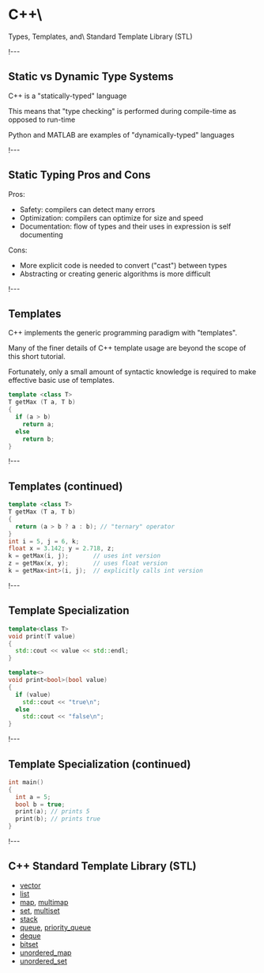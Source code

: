 # C++\\
Types, Templates, and\\
Standard Template Library (STL)

!---

## Static vs Dynamic Type Systems

C++ is a "statically-typed" language

This means that "type checking" is performed during compile-time as opposed to run-time

Python and MATLAB are examples of "dynamically-typed" languages

!---

## Static Typing Pros and Cons

Pros:

- Safety: compilers can detect many errors
- Optimization: compilers can optimize for size and speed
- Documentation: flow of types and their uses in expression is self documenting

Cons:

- More explicit code is needed to convert ("cast") between types
- Abstracting or creating generic algorithms is more difficult

!---

## Templates

C++ implements the generic programming paradigm with "templates".

Many of the finer details of C++ template usage are beyond the scope of this short tutorial.

Fortunately, only a small amount of syntactic knowledge is required to make effective basic use of
templates.

```cpp
template <class T>
T getMax (T a, T b)
{
  if (a > b)
    return a;
  else
    return b;
}
```

!---

## Templates (continued)

```cpp
template <class T>
T getMax (T a, T b)
{
  return (a > b ? a : b); // "ternary" operator
}
int i = 5, j = 6, k;
float x = 3.142; y = 2.718, z;
k = getMax(i, j);       // uses int version
z = getMax(x, y);       // uses float version
k = getMax<int>(i, j);  // explicitly calls int version
```

!---

## Template Specialization

```cpp
template<class T>
void print(T value)
{
  std::cout << value << std::endl;
}

template<>
void print<bool>(bool value)
{
  if (value)
    std::cout << "true\n";
  else
    std::cout << "false\n";
}
```

!---

## Template Specialization (continued)

```cpp
int main()
{
  int a = 5;
  bool b = true;
  print(a); // prints 5
  print(b); // prints true
}
```

!---

## C++ Standard Template Library (STL)

- [vector](http://www.cplusplus.com/reference/vector/vector/)
- [list](http://www.cplusplus.com/reference/list/list/)
- [map](http://www.cplusplus.com/reference/map/map/), [multimap](http://www.cplusplus.com/reference/multimap/multimap)
- [set](http://www.cplusplus.com/reference/set/set/), [multiset](http://www.cplusplus.com/reference/set/set)
- [stack](http://www.cplusplus.com/reference/stack/stack/)
- [queue](http://www.cplusplus.com/reference/queue/queue/), [priority_queue](http://www.cplusplus.com/reference/priorityqueue/priorityqueue)
- [deque](http://www.cplusplus.com/reference/deque/deque/)
- [bitset](http://www.cplusplus.com/reference/bitset/bitset/)
- [unordered_map](http://www.cplusplus.com/reference/unorderedmap/unorderedmap/)
- [unordered_set](http://www.cplusplus.com/reference/unorderedset/unorderedset/)
